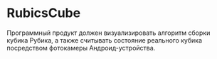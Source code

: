 # RubicsCube
Программный продукт должен визуализировать алгоритм сборки кубика Рубика, а также считывать состояние реального кубика посредством фотокамеры Андроид-устройства. 
